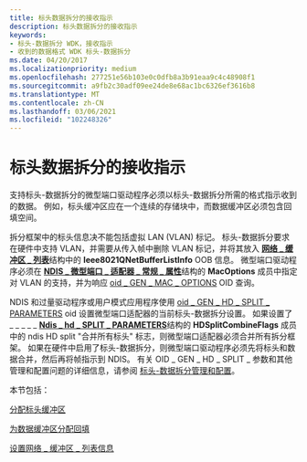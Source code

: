 ```yaml
---
title: 标头数据拆分的接收指示
description: 标头数据拆分的接收指示
keywords:
- 标头-数据拆分 WDK，接收指示
- 收到的数据格式 WDK 标头-数据拆分
ms.date: 04/20/2017
ms.localizationpriority: medium
ms.openlocfilehash: 277251e56b103e0c0dfb8a3b91eaa9c4c48908f1
ms.sourcegitcommit: a9fb2c30adf09ee24de8e68ac1bc6326ef3616b8
ms.translationtype: MT
ms.contentlocale: zh-CN
ms.lasthandoff: 03/06/2021
ms.locfileid: "102248326"
---
```

# <a name="receive-indications-with-header-data-split"></a>标头数据拆分的接收指示





支持标头-数据拆分的微型端口驱动程序必须以标头-数据拆分所需的格式指示收到的数据。 例如，标头缓冲区应在一个连续的存储块中，而数据缓冲区必须包含回填空间。

拆分框架中的标头信息决不能包括虚拟 LAN (VLAN) 标记。 标头-数据拆分要求在硬件中支持 VLAN，并需要从传入帧中删除 VLAN 标记，并将其放入 [**网络 \_ 缓冲区 \_ 列表**](/windows-hardware/drivers/ddi/nbl/ns-nbl-net_buffer_list)结构中的 **Ieee8021QNetBufferListInfo** OOB 信息。 微型端口驱动程序必须在 [**NDIS \_ 微型端口 \_ 适配器 \_ 常规 \_ 属性**](/windows-hardware/drivers/ddi/ndis/ns-ndis-_ndis_miniport_adapter_general_attributes)结构的 **MacOptions** 成员中指定对 VLAN 的支持，并为响应 [oid \_ GEN \_ MAC \_ OPTIONS](./oid-gen-mac-options.md) OID 查询。

NDIS 和过量驱动程序或用户模式应用程序使用 [oid \_ GEN \_ HD \_ SPLIT \_ PARAMETERS](./oid-gen-hd-split-parameters.md) oid 设置微型端口适配器的当前标头-数据拆分设置。 如果设置了 \_ \_ \_ \_ \_ [**Ndis \_ hd \_ SPLIT \_ PARAMETERS**](/windows-hardware/drivers/ddi/ntddndis/ns-ntddndis-_ndis_hd_split_parameters)结构的 **HDSplitCombineFlags** 成员中的 ndis HD split "合并所有标头" 标志，则微型端口适配器必须合并所有拆分框架。 如果在硬件中启用了标头-数据拆分，则微型端口驱动程序必须先将标头和数据合并，然后再将帧指示到 NDIS。 有关 OID \_ GEN \_ HD \_ SPLIT \_ 参数和其他管理和配置问题的详细信息，请参阅 [标头-数据拆分管理和配置](setting-the-current-header-data-split-configuration.md)。

本节包括：

[分配标头缓冲区](allocating-the-header-buffer.md)

[为数据缓冲区分配回填](allocating-backfill-for-the-data-buffer.md)

[设置网络 \_ 缓冲区 \_ 列表信息](setting-net-buffer-list-information.md)

 

